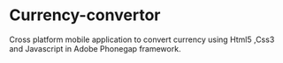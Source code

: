# Currency-convertor
Cross platform mobile application to convert currency using Html5 ,Css3 and Javascript in Adobe Phonegap framework.
